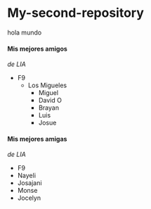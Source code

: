 # My-second-repository
hola mundo
#### Mis mejores amigos
_de LIA_
* F9
  * Los Migueles
    * Miguel
    * David O
    * Brayan
    * Luis
    * Josue 

#### Mis mejores amigas 
_de LIA_
* F9
 * Nayeli
 * Josajani
 * Monse
 * Jocelyn
